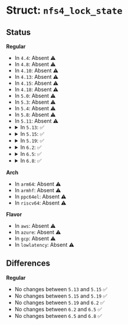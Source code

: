 # Struct: <code>nfs4_lock_state</code>

## Status
<b>Regular</b>
<ul>
<li>
In <code>4.4</code>: Absent ⚠️
</li>
<li>
In <code>4.8</code>: Absent ⚠️
</li>
<li>
In <code>4.10</code>: Absent ⚠️
</li>
<li>
In <code>4.13</code>: Absent ⚠️
</li>
<li>
In <code>4.15</code>: Absent ⚠️
</li>
<li>
In <code>4.18</code>: Absent ⚠️
</li>
<li>
In <code>5.0</code>: Absent ⚠️
</li>
<li>
In <code>5.3</code>: Absent ⚠️
</li>
<li>
In <code>5.4</code>: Absent ⚠️
</li>
<li>
In <code>5.8</code>: Absent ⚠️
</li>
<li>
In <code>5.11</code>: Absent ⚠️
</li>
<li>
<details>
<summary>In <code>5.13</code>: ✅</summary>

```c
struct nfs4_lock_state {
    struct list_head ls_locks;
    struct nfs4_state *ls_state;
    long unsigned int ls_flags;
    struct nfs_seqid_counter ls_seqid;
    nfs4_stateid ls_stateid;
    refcount_t ls_count;
    fl_owner_t ls_owner;
};
```
</details>
</li>
<li>
<details>
<summary>In <code>5.15</code>: ✅</summary>

```c
struct nfs4_lock_state {
    struct list_head ls_locks;
    struct nfs4_state *ls_state;
    long unsigned int ls_flags;
    struct nfs_seqid_counter ls_seqid;
    nfs4_stateid ls_stateid;
    refcount_t ls_count;
    fl_owner_t ls_owner;
};
```
</details>
</li>
<li>
<details>
<summary>In <code>5.19</code>: ✅</summary>

```c
struct nfs4_lock_state {
    struct list_head ls_locks;
    struct nfs4_state *ls_state;
    long unsigned int ls_flags;
    struct nfs_seqid_counter ls_seqid;
    nfs4_stateid ls_stateid;
    refcount_t ls_count;
    fl_owner_t ls_owner;
};
```
</details>
</li>
<li>
<details>
<summary>In <code>6.2</code>: ✅</summary>

```c
struct nfs4_lock_state {
    struct list_head ls_locks;
    struct nfs4_state *ls_state;
    long unsigned int ls_flags;
    struct nfs_seqid_counter ls_seqid;
    nfs4_stateid ls_stateid;
    refcount_t ls_count;
    fl_owner_t ls_owner;
};
```
</details>
</li>
<li>
<details>
<summary>In <code>6.5</code>: ✅</summary>

```c
struct nfs4_lock_state {
    struct list_head ls_locks;
    struct nfs4_state *ls_state;
    long unsigned int ls_flags;
    struct nfs_seqid_counter ls_seqid;
    nfs4_stateid ls_stateid;
    refcount_t ls_count;
    fl_owner_t ls_owner;
};
```
</details>
</li>
<li>
<details>
<summary>In <code>6.8</code>: ✅</summary>

```c
struct nfs4_lock_state {
    struct list_head ls_locks;
    struct nfs4_state *ls_state;
    long unsigned int ls_flags;
    struct nfs_seqid_counter ls_seqid;
    nfs4_stateid ls_stateid;
    refcount_t ls_count;
    fl_owner_t ls_owner;
};
```
</details>
</li>
</ul>
<b>Arch</b>
<ul>
<li>
In <code>arm64</code>: Absent ⚠️
</li>
<li>
In <code>armhf</code>: Absent ⚠️
</li>
<li>
In <code>ppc64el</code>: Absent ⚠️
</li>
<li>
In <code>riscv64</code>: Absent ⚠️
</li>
</ul>
<b>Flavor</b>
<ul>
<li>
In <code>aws</code>: Absent ⚠️
</li>
<li>
In <code>azure</code>: Absent ⚠️
</li>
<li>
In <code>gcp</code>: Absent ⚠️
</li>
<li>
In <code>lowlatency</code>: Absent ⚠️
</li>
</ul>

## Differences
<b>Regular</b>
<ul>
<li>
No changes between <code>5.13</code> and <code>5.15</code> ✅
</li>
<li>
No changes between <code>5.15</code> and <code>5.19</code> ✅
</li>
<li>
No changes between <code>5.19</code> and <code>6.2</code> ✅
</li>
<li>
No changes between <code>6.2</code> and <code>6.5</code> ✅
</li>
<li>
No changes between <code>6.5</code> and <code>6.8</code> ✅
</li>
</ul>
